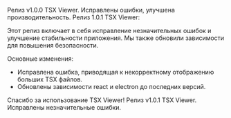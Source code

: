 Релиз v1.0.0 TSX Viewer. Исправлены ошибки, улучшена производительность.
Релиз 1.0.1 TSX Viewer:

Этот релиз включает в себя исправление незначительных ошибок и улучшение стабильности приложения. Мы также обновили зависимости для повышения безопасности.

Основные изменения:

*   Исправлена ошибка, приводящая к некорректному отображению больших TSX файлов.
*   Обновлены зависимости react и electron до последних версий.

Спасибо за использование TSX Viewer!
Релиз v1.0.1 TSX Viewer. Исправлены незначительные ошибки.